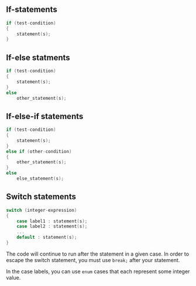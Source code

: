 ## If-statements
```c++
if (test-condition)
{
    statement(s);
}
```

## If-else statments
```c++
if (test-condition)
{
    statement(s);
}
else 
    other_statement(s);
```

## If-else-if statements
```c++
if (test-condition)
{
    statement(s);
}
else if (other-condition)
{
    other_statement(s);
}
else 
    else_statement(s);
```

## Switch statements
```c++
switch (integer-expression)
{
    case label1 : statement(s);
    case label2 : statement(s);
    ...
    default : statement(s);
}
```

The code will continue to run after the statement in a given case. In order to escape the switch statement, you must use `break;` after your statement. 

In the case labels, you can use `enum` cases that each represent some integer value. 
